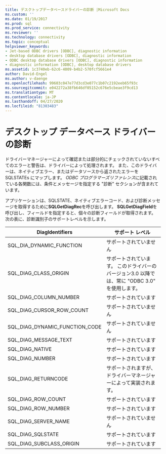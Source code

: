 ```yaml
---
title: デスクトップデータベースドライバーの診断 |Microsoft Docs
ms.custom: ''
ms.date: 01/19/2017
ms.prod: sql
ms.prod_service: connectivity
ms.reviewer: ''
ms.technology: connectivity
ms.topic: conceptual
helpviewer_keywords:
- Jet-based ODBC drivers [ODBC], diagnostic information
- desktop database drivers [ODBC], diagnostic information
- ODBC desktop database drivers [ODBC], diagnostic information
- diagnostic information [ODBC], desktop database drivers
ms.assetid: 1c3740eb-62c6-4009-b4b2-570fcf5661e4
author: David-Engel
ms.author: v-daenge
ms.openlocfilehash: 99603c047e77d3cd3e077c1b07c2192eeb65f93c
ms.sourcegitcommit: e042272a38fb646df05152c676e5cbeae3f9cd13
ms.translationtype: MT
ms.contentlocale: ja-JP
ms.lasthandoff: 04/27/2020
ms.locfileid: "81303483"
---
```

# <a name="diagnostics-for-desktop-database-drivers"></a>デスクトップ データベース ドライバーの診断
ドライバーマネージャーによって確認または部分的にチェックされていないすべてのエラーと警告は、ドライバーによって処理されます。 また、このドライバーは、ネイティブエラー、またはデータソースから返されたエラーを SQLSTATEs にマップします。 *ODBC プログラマーズリファレンス*に記載されている各関数には、条件とメッセージを指定する "診断" セクションが含まれています。  
  
 アプリケーションは、SQLSTATE、ネイティブエラーコード、および診断メッセージを取得するために**SQLGetDiagRec**を呼び出します。 **SQLGetDiagField**を呼び出し、フィールドを指定すると、個々の診断フィールドが取得されます。 次の表に、診断識別子のサポートレベルを示します。  
  
|DiagIdentifiers|サポート レベル|  
|---------------------|-------------------|  
|SQL_DIA_DYNAMIC_FUNCTION|サポートされていません|  
|SQL_DIAG_CLASS_ORIGIN|サポートされています。 このドライバーのバージョン3.0 以降では、常に "ODBC 3.0" を使用します。|  
|SQL_DIAG_COLUMN_NUMBER|サポートされています|  
|SQL_DIAG_CURSOR_ROW_COUNT|サポートされていません|  
|SQL_DIAG_DYNAMIC_FUNCTION_CODE|サポートされていません|  
|SQL_DIAG_MESSAGE_TEXT|サポートされています|  
|SQL_DIAG_NATIVE|サポートされています|  
|SQL_DIAG_NUMBER|サポートされています|  
|SQL_DIAG_RETURNCODE|サポートされますが、ドライバーマネージャーによって実装されます。|  
|SQL_DIAG_ROW_COUNT|サポートされています|  
|SQL_DIAG_ROW_NUMBER|サポートされています|  
|SQL_DIAG_SERVER_NAME|サポートされていません|  
|SQL_DIAG_SQLSTATE|サポートされています|  
|SQL_DIAG_SUBCLASS_ORIGIN|サポートされています|

